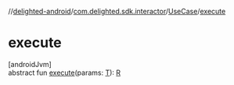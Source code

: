//[delighted-android](../../../index.md)/[com.delighted.sdk.interactor](../index.md)/[UseCase](index.md)/[execute](execute.md)

# execute

[androidJvm]\
abstract fun [execute](execute.md)(params: [T](index.md)): [R](index.md)
